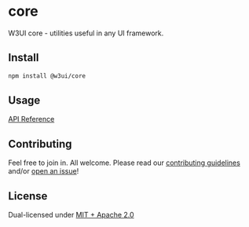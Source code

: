 # core

W3UI core - utilities useful in any UI framework.

## Install

```sh
npm install @w3ui/core
``` 

## Usage

[API Reference](https://github.com/web3-storage/w3ui/blob/main/docs/core.md)

## Contributing

Feel free to join in. All welcome. Please read our [contributing guidelines](https://github.com/web3-storage/w3ui/blob/main/CONTRIBUTING.md) and/or [open an issue](https://github.com/web3-storage/w3ui/issues)!

## License

Dual-licensed under [MIT + Apache 2.0](https://github.com/web3-storage/w3ui/blob/main/LICENSE.md)
